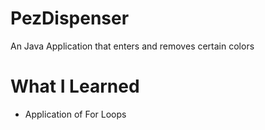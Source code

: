# PezDispenser

An Java Application that enters and removes certain colors 

# What I Learned
* Application of For Loops
